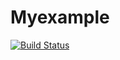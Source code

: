 # Myexample

[![Build Status](https://github.com/karanBeeshm/Myexample.jl/actions/workflows/CI.yml/badge.svg?branch=main)](https://github.com/karanBeeshm/Myexample.jl/actions/workflows/CI.yml?query=branch%3Amain)
